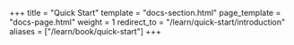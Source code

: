 +++
title = "Quick Start"
template = "docs-section.html"
page_template = "docs-page.html"
weight = 1
redirect_to = "/learn/quick-start/introduction"
aliases = ["/learn/book/quick-start"]
+++
